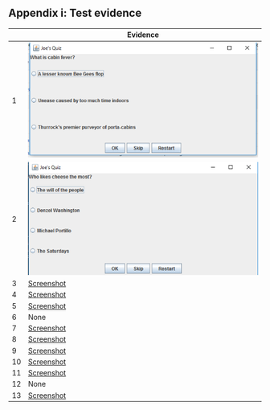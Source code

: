 ##       Appendix i: Test evidence

|    |Evidence       |
|-------|-----------|
|1    |![Screenshot](assets/test1.PNG)       |
|2    |![Screenshot](assets/test2.PNG)         |
|3    |[Screenshot](assets/test3.PNG)         |
|4    |[Screenshot](assets/test4.PNG)        |
|5    |[Screenshot](assets/test5.PNG)        |
|6    |None       |
|7    |[Screenshot](assets/test7_8.PNG)         |
|8    |[Screenshot](assets/test7_8.PNG)         |
|9   |[Screenshot](assets/test9_11.PNG)        |
|10   |[Screenshot](assets/test10.PNG)         |
|11   |[Screenshot](assets/test9_11.PNG)         |
|12   |None       |
|13   |[Screenshot](assets/test13.PNG)         |
